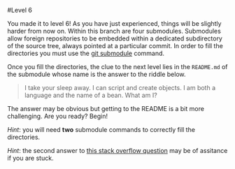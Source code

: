 #Level 6

You made it to level 6! As you have just experienced, things will be slightly harder from now on.
Within this branch are four submodules.
Submodules allow foreign repositories to be embedded within a dedicated subdirectory of the source tree, always pointed at a particular commit.
In order to fill the directories you must use the [git submodule](http://git-scm.com/docs/git-submodule) command.

Once you fill the directories, the clue to the next level lies in the `README.md` of the submodule whose name is the answer to the riddle below.

> I take your sleep away.
> I can script and create objects.
> I am both a language and the name of a bean.
> What am I?

The answer may be obvious but getting to the README is a bit more challenging.
Are you ready? 
Begin!

*Hint*: you will need **two** submodule commands to correctly fill the directories.

*Hint*: the second answer to [this stack overflow question](http://stackoverflow.com/questions/3796927/how-to-git-clone-including-submodules) may be of assitance if you are stuck.

